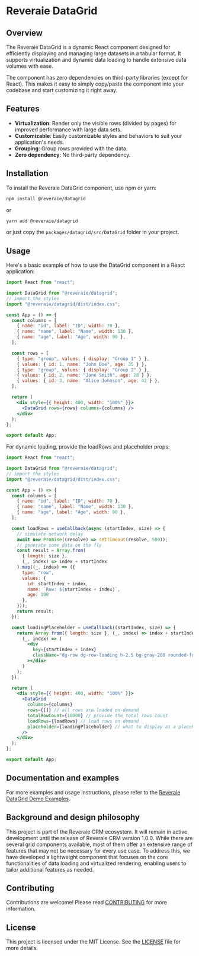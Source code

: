 # Reveraie DataGrid

## Overview

The Reveraie DataGrid is a dynamic React component designed for efficiently displaying and managing large datasets in a tabular format. It supports virtualization and dynamic data loading to handle extensive data volumes with ease.

The component has zero dependencies on third-party libraries (except for React). This makes it easy to simply copy/paste the component into your codebase and start customizing it right away.

## Features

- **Virtualization**: Render only the visible rows (divided by pages) for improved performance with large data sets.
- **Customizable**: Easily customizable styles and behaviors to suit your application's needs.
- **Grouping**: Group rows provided with the data.
- **Zero dependency**: No third-party dependency.

## Installation

To install the Reveraie DataGrid component, use npm or yarn:

```bash
npm install @reveraie/datagrid
```

or

```bash
yarn add @reveraie/datagrid
```

or just copy the `packages/datagrid/src/DataGrid` folder in your project.

## Usage

Here's a basic example of how to use the DataGrid component in a React application:

```jsx
import React from "react";

import DataGrid from "@reveraie/datagrid";
// import the styles
import "@reveraie/datagrid/dist/index.css";

const App = () => {
  const columns = [
    { name: "id", label: "ID", width: 70 },
    { name: "name", label: "Name", width: 130 },
    { name: "age", label: "Age", width: 90 },
  ];

  const rows = [
    { type: "group", values: { display: "Group 1" } },
    { values: { id: 1, name: "John Doe", age: 35 } },
    { type: "group", values: { display: "Group 2" } },
    { values: { id: 2, name: "Jane Smith", age: 28 } },
    { values: { id: 3, name: "Alice Johnson", age: 42 } },
  ];

  return (
    <div style={{ height: 400, width: "100%" }}>
      <DataGrid rows={rows} columns={columns} />
    </div>
  );
};

export default App;
```

For dynamic loading, provide the loadRows and placeholder props:

```jsx
import React from "react";

import DataGrid from "@reveraie/datagrid";
// import the styles
import "@reveraie/datagrid/dist/index.css";

const App = () => {
  const columns = [
    { name: "id", label: "ID", width: 70 },
    { name: "name", label: "Name", width: 130 },
    { name: "age", label: "Age", width: 90 },
  ];

  const loadRows = useCallback(async (startIndex, size) => {
    // simulate network delay
    await new Promise((resolve) => setTimeout(resolve, 500));
    // generate some data on the fly
    const result = Array.from(
      { length: size },
      (_, index) => index + startIndex
    ).map((_, index) => ({
      type: "row",
      values: {
        id: startIndex + index,
        name: `Row: ${startIndex + index}`,
        age: 100
      },
    }));
    return result;
  });

  const loadingPlaceholder = useCallback((startIndex, size) => {
    return Array.from({ length: size }, (_, index) => index + startIndex).map(
      (_, index) => (
        <div
          key={startIndex + index}
          className="dg-row dg-row-loading h-2.5 bg-gray-200 rounded-full dark:bg-gray-700 full-width mb-4"
        ></div>
      )
    );
  });

  return (
    <div style={{ height: 400, width: "100%" }}>
      <DataGrid
        columns={columns}
        rows={[]} // all rows are loaded on-demand
        totalRowCount={10000} // provide the total rows count
        loadRows={loadRows} // load rows on demand
        placeholder={loadingPlaceholder} // what to display as a placeholder
      />
    </div>
  );
};

export default App;
```

## Documentation and examples

For more examples and usage instructions, please refer to the [Reveraie DataGrid Demo Examples](https://github.com/reveraie/datagrid/tree/main/packages/demo/src/examples).

## Background and design philosophy

This project is part of the Reveraie CRM ecosystem. It will remain in active development until the release of Reveraie CRM version 1.0.0. While there are several grid components available, most of them offer an extensive range of features that may not be necessary for every use case. To address this, we have developed a lightweight component that focuses on the core functionalities of data loading and virtualized rendering, enabling users to tailor additional features as needed.

## Contributing

Contributions are welcome! Please read [CONTRIBUTING](https://github.com/reveraie/datagrid/blob/main/CONTRIBUTING) for more information.

## License

This project is licensed under the MIT License. See the [LICENSE](https://github.com/reveraie/datagrid/blob/main/LICENSE) file for more details.
